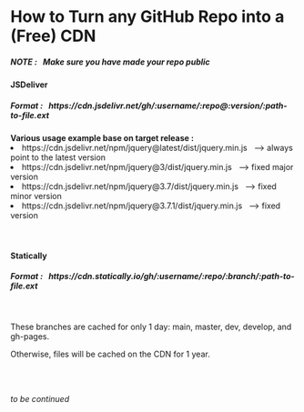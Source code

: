<h1> How to Turn any GitHub Repo into a (Free) CDN </h1>
<h5><em> NOTE : &nbsp Make sure you have made your repo public </em></h5>

<h4> JSDeliver </h4>
<h5> Format : &nbsp https://cdn.jsdelivr.net/gh/:username/:repo@:version/:path-to-file.ext </h5>
<strong> Various usage example base on target release : </strong>
<br>
<li> https://cdn.jsdelivr.net/npm/jquery@latest/dist/jquery.min.js &nbsp --> always point to the latest version </li>
<li> https://cdn.jsdelivr.net/npm/jquery@3/dist/jquery.min.js &nbsp --> fixed major version </li>
<li> https://cdn.jsdelivr.net/npm/jquery@3.7/dist/jquery.min.js &nbsp --> fixed minor version </li>
<li> https://cdn.jsdelivr.net/npm/jquery@3.7.1/dist/jquery.min.js &nbsp --> fixed version </li>
<br><br>

<h4> Statically </h4>
<h5> Format : &nbsp https://cdn.statically.io/gh/:username/:repo/:branch/:path-to-file.ext </h5>
<br>
<p> These branches are cached for only 1 day: main, master, dev, develop, and gh-pages. </p>
<p> Otherwise, files will be cached on the CDN for 1 year. </p>
<br><br>

<em> to be continued </em>
